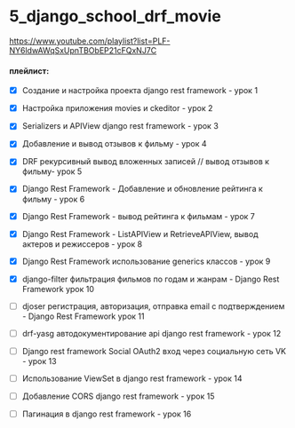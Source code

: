 # 5_django_school_drf_movie

https://www.youtube.com/playlist?list=PLF-NY6ldwAWqSxUpnTBObEP21cFQxNJ7C

#### плейлист:
- [x] Создание и настройка проекта django rest framework - урок 1
- [x] Настройка приложения movies и ckeditor - урок 2
- [x] Serializers и APIView django rest framework - урок 3
- [x] Добавление и вывод отзывов к фильму - урок 4
- [x] DRF рекурсивный вывод вложенных записей // вывод отзывов к фильму- урок 5
- [x] Django Rest Framework - Добавление и обновление рейтинга к фильму - урок 6
- [x] Django Rest Framework - вывод рейтинга к фильмам - урок 7
- [x] Django Rest Framework - ListAPIView и RetrieveAPIView, вывод актеров и режиссеров - урок 8
- [x] Django Rest Framework использование generics классов - урок 9
- [x] django-filter фильтрация фильмов по годам и жанрам - Django Rest Framework урок 10
- [ ] djoser регистрация, авторизация, отправка email с подтверждением - Django Rest Framework урок 11
- [ ] drf-yasg автодокументирование api django rest framework - урок 12
- [ ] Django rest framework Social OAuth2 вход через социальную сеть VK - урок 13
- [ ] Использование ViewSet в django rest framework - урок 14
- [ ] Добавление CORS django rest framework - урок 15
- [ ] Пагинация в django rest framework - урок 16


